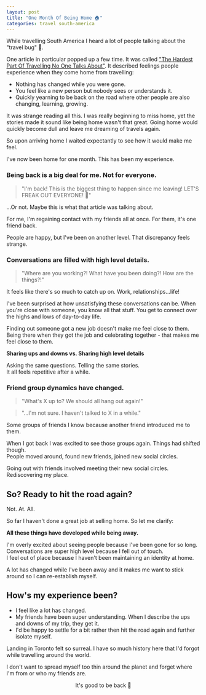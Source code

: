 ```yaml
---
layout: post
title: "One Month Of Being Home 🏠"
categories: travel south-america
---
```


While travelling South America I heard a lot of people talking about the "travel bug" 🐛.

One article in particular popped up a few time. It was called ["The Hardest Part Of Travelling No One Talks About"](http://thoughtcatalog/kellie-donnelly/2014/07/the-hardest-part-about-travelling-no-one-talks-about/). It described feelings people experience when they come home from travelling:

- Nothing has changed while you were gone.
- You feel like a new person but nobody sees or understands it.
- Quickly yearning to be back on the road where other people are also changing, learning, growing.

It was strange reading all this. I was really beginning to miss home, yet the stories made it sound like being home wasn't that great. Going home would quickly become dull and leave me dreaming of travels again.

So upon arriving home I waited expectantly to see how it would make me feel.

I've now been home for one month. This has been my experience.

### Being back is a big deal for me. Not for everyone.

> "I'm back! This is the biggest thing to happen since me leaving! LET'S FREAK OUT EVERYONE! 🎉"

...Or not. Maybe this is what that article was talking about.

For me, I'm regaining contact with my friends all at once.
For them, it's one friend back.

People are happy, but I've been on another level. That discrepancy feels strange.

### Conversations are filled with high level details.

> "Where are you working?! What have you been doing?! How are the things?!"

It feels like there's so much to catch up on. Work, relationships...life!

I've been surprised at how unsatisfying these conversations can be.
When you're close with someone, you know all that stuff. You get to connect over the highs and lows of day-to-day life.

Finding out someone got a new job doesn't make me feel close to them. Being there when they got the job and celebrating together - that makes me feel close to them.

**Sharing ups and downs vs. Sharing high level details**

Asking the same questions. Telling the same stories.  
It all feels repetitive after a while.

### Friend group dynamics have changed.

> "What's X up to? We should all hang out again!"  

> "...I'm not sure. I haven't talked to X in a while."

Some groups of friends I know because another friend introduced me to them.

When I got back I was excited to see those groups again. Things had shifted though.  
People moved around, found new friends, joined new social circles.

Going out with friends involved meeting their new social circles. Rediscovering my place.

## So? Ready to hit the road again?

Not. At. All.

So far I haven't done a great job at selling home. So let me clarify:

**All these things have developed while being away.**

I'm overly excited about seeing people because I've been gone for so long.  
Conversations are super high level because I fell out of touch.  
I feel out of place because I haven't been maintaining an identity at home.

A lot has changed while I've been away and it makes me want to stick around so I can re-establish myself.

## How's my experience been?

- I feel like a lot has changed.
- My friends have been super understanding. When I describe the ups and downs of my trip, they get it.
- I'd be happy to settle for a bit rather then hit the road again and further isolate myself.

Landing in Toronto felt so surreal. I have so much history here that I'd forgot while travelling around the world.

I don't want to spread myself too thin around the planet and forget where I'm from or who my friends are.

<p align="center">It's good to be back 🙂</p>
